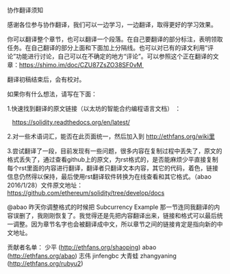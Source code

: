 协作翻译须知

感谢各位参与协作翻译，我们可以一边学习，一边翻译，取得更好的学习效果。

你可以翻译整个章节，也可以翻译一个段落。在自己要翻译的部分标注，表明领取任务。在自己翻译的部分上面和下面加上分隔线。也可以对已有的译文利用“评论”功能进行讨论，自己可以在不确定的地方“评论”。可以参照这个正在翻译的文章：https://shimo.im/doc/CZU87ZsZO38SF0vM 

翻译初稿结束后，会有校对。

如果你有什么想法，请写在下面：

1.快速找到翻译的原文链接（以太坊的智能合约编程语言文档） ：

   https://solidity.readthedocs.org/en/latest/

2.对一些术语词汇，能否在此页面统一，然后加入到 http://ethfans.org/wiki里

3.尝试翻译了一段，目前发现有一些问题，很多内容在复制过程中丢失了，原文的格式丢失了，通过查看github上的原文，为rst格式的，是否能麻烦少平直接复制每个rst里面的内容进行翻译，翻译者只翻译文本内容，其它的代码，着色，链接信息仍然得以保持，最后使用rst翻译软件转换为在线查看和其它格式。（abao 2016/1/28）文件原文地址：https://github.com/ethereum/solidity/tree/develop/docs

@abao 昨天你调整格式的时候把 Subcurrency Example 那一节连同我翻译的内容误删了，我刚刚恢复了。我觉得还是先把内容翻译出来，链接和格式可以最后统一调整。因为章节名字也会被翻译成中文，所以章节之间的链接肯定是指向新的中文地址。

贡献者名单：
少平 (http://ethfans.org/shaoping)
abao (http://ethfans.org/abao)
志伟
jinfengbc
大青蛙
zhangyaning (http://ethfans.org/rubyu2)
